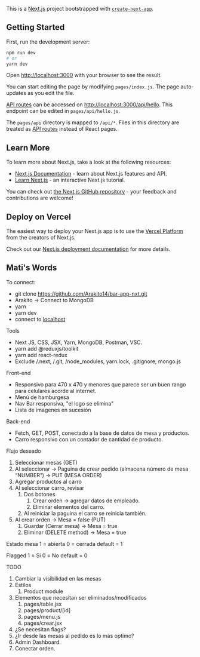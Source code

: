 This is a [Next.js](https://nextjs.org/) project bootstrapped with [`create-next-app`](https://github.com/vercel/next.js/tree/canary/packages/create-next-app).

## Getting Started

First, run the development server:

```bash
npm run dev
# or
yarn dev
```

Open [http://localhost:3000](http://localhost:3000) with your browser to see the result.

You can start editing the page by modifying `pages/index.js`. The page auto-updates as you edit the file.

[API routes](https://nextjs.org/docs/api-routes/introduction) can be accessed on [http://localhost:3000/api/hello](http://localhost:3000/api/hello). This endpoint can be edited in `pages/api/hello.js`.

The `pages/api` directory is mapped to `/api/*`. Files in this directory are treated as [API routes](https://nextjs.org/docs/api-routes/introduction) instead of React pages.

## Learn More

To learn more about Next.js, take a look at the following resources:

- [Next.js Documentation](https://nextjs.org/docs) - learn about Next.js features and API.
- [Learn Next.js](https://nextjs.org/learn) - an interactive Next.js tutorial.

You can check out [the Next.js GitHub repository](https://github.com/vercel/next.js/) - your feedback and contributions are welcome!

## Deploy on Vercel

The easiest way to deploy your Next.js app is to use the [Vercel Platform](https://vercel.com/new?utm_medium=default-template&filter=next.js&utm_source=create-next-app&utm_campaign=create-next-app-readme) from the creators of Next.js.

Check out our [Next.js deployment documentation](https://nextjs.org/docs/deployment) for more details.


## Mati's Words
To connect:
- git clone https://github.com/Arakito14/bar-app-nxt.git
- Arakito -> Connect to MongoDB
- yarn
- yarn dev
- connect to [localhost](http://localhost:3000)

Tools
- Next JS, CSS, JSX, Yarn, MongoDB, Postman, VSC.
- yarn add @reduxjs/toolkit
- yarn add react-redux
- Exclude /.next, /.git, /node_modules, yarn.lock, .gitignore, mongo.js

Front-end
- Responsivo para  470 x 470  y menores que parece ser un buen rango para celulares acorde al internet.
- Menú de hamburgesa
- Nav Bar responsiva, "el logo se elimina"
- Lista de imagenes en sucesión

Back-end
- Fetch, GET, POST, conectado a la base de datos de mesa y productos.
- Carro responsivo con un contador de cantidad de producto.

Flujo deseado
1. Seleccionar mesas (GET)
2. Al seleccionar -> Paguina de crear pedido (almacena número de mesa “NUMBER”) -> PUT (MESA ORDER)
3. Agregar productos al carro
4. Al seleccionar carro, revisar 
    1. Dos botones
        1. Crear orden -> agregar datos de empleado.
        2. Eliminar elementos del carro.
    2. Al reiniciar la paguina el carro se reinicia también.
5. Al crear orden -> Mesa = false (PUT)
    1. Guardar (Cerrar mesa) -> Mesa = true
    2. Eliminar (DELETE method) -> Mesa = true

Estado mesa
1 = abierta
0 = cerrada
default = 1

Flagged
1 = Si
0 = No
default = 0

TODO
1. Cambiar la visibilidad en las mesas
2. Estilos
    1. Product module
3. Elementos que necesitan ser eliminados/modificados
    1. pages/table.jsx
    2. pages/product/[id]
    3. pages/menu.js
    4. pages/crear.jsx
4. ¿Se necesitan flags?
5. ¿Ir desde las mesas al pedido es lo más optimo?
6. Admin Dashboard.
7. Conectar orden.
